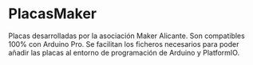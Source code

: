 # PlacasMaker
Placas desarrolladas por la asociación Maker Alicante. 
Son compatibles 100% con Arduino Pro. Se facilitan los ficheros necesarios para poder añadir las placas al entorno de programación de Arduino y PlatformIO.
